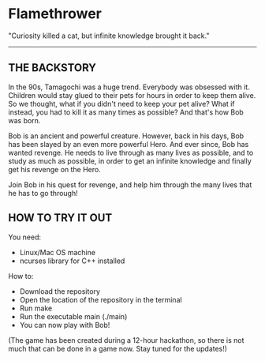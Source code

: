 # Flamethrower

"Curiosity killed a cat, but infinite knowledge brought it back."

-------

## THE BACKSTORY
In the 90s, Tamagochi was a huge trend. Everybody was obsessed with it. Children would stay glued to their pets for hours in order to keep them alive.
So we thought, what if you didn't need to keep your pet alive? What if instead, you had to kill it as many times as possible?
And that's how Bob was born.

Bob is an ancient and powerful creature. However, back in his days, Bob has been slayed by an even more powerful Hero. And ever since, Bob has wanted revenge. He needs to live through as many lives as possible, and to study as much as possible, in order to get an infinite knowledge and finally get his revenge on the Hero.

Join Bob in his quest for revenge, and help him through the many lives that he has to go through!

## HOW TO TRY IT OUT

You need:
- Linux/Mac OS machine
- ncurses library for C++ installed

How to:
- Download the repository
- Open the location of the repository in the terminal
- Run make
- Run the executable main (./main)
- You can now play with Bob! 

(The game has been created during a 12-hour hackathon, so there is not much that can be done in a game now. Stay tuned for the updates!)

